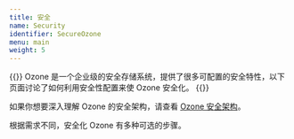 ```yaml
---
title: 安全
name: Security
identifier: SecureOzone
menu: main
weight: 5
---
```

<!---
    Licensed to the Apache Software Foundation (ASF) under one or more
    contributor license agreements.  See the NOTICE file distributed with
    this work for additional information regarding copyright ownership.
    The ASF licenses this file to You under the Apache License, Version 2.0
    (the "License"); you may not use this file except in compliance with
    the License.  You may obtain a copy of the License at

        http://www.apache.org/licenses/LICENSE-2.0

    Unless required by applicable law or agreed to in writing, software
    distributed under the License is distributed on an "AS IS" BASIS,
    WITHOUT WARRANTIES OR CONDITIONS OF ANY KIND, either express or implied.
    See the License for the specific language governing permissions and
    limitations under the License.
    -->

{{<jumbotron title="安全化 Ozone">}}
          Ozone 是一个企业级的安全存储系统，提供了很多可配置的安全特性，以下页面讨论了如何利用安全性配置来使 Ozone 安全化。
{{</jumbotron>}}

<div class="alert alert-warning" role="alert">
如果你想要深入理解 Ozone 的安全架构，请查看 <a href="https://issues.apache.org/jira/secure/attachment/12911638/HadoopStorageLayerSecurity.pdf">Ozone 安全架构</a>。
</div>

根据需求不同，安全化 Ozone 有多种可选的步骤。
